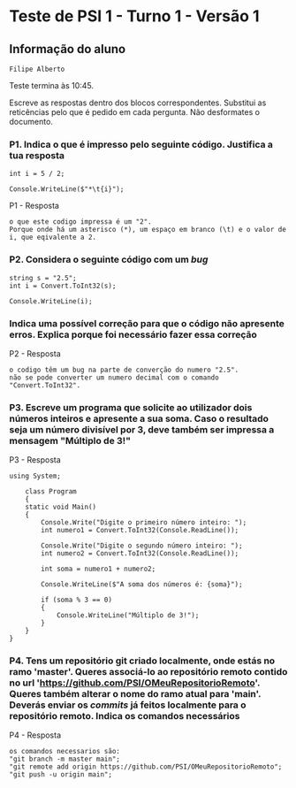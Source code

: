 # Teste de PSI 1 - Turno 1 - Versão 1

## Informação do aluno

    Filipe Alberto

Teste termina às 10:45.

Escreve as respostas dentro dos blocos correspondentes.
Substitui as reticências pelo que é pedido em cada pergunta.
Não desformates o documento.

### P1. Indica o que é impresso pelo seguinte código. Justifica a tua resposta

    int i = 5 / 2;
    
    Console.WriteLine($"*\t{i}");

P1 - Resposta

    o que este codigo impressa é um "2".
    Porque onde há um asterisco (*), um espaço em branco (\t) e o valor de i, que eqivalente a 2.

### P2. Considera o seguinte código com um *bug*

    string s = "2.5";
    int i = Convert.ToInt32(s);

    Console.WriteLine(i);

### Indica uma possível correção para que o código não apresente erros. Explica porque foi necessário fazer essa correção

P2 - Resposta

    o codigo têm um bug na parte de converção do numero "2.5".
    não se pode converter um numero decimal com o comando "Convert.ToInt32".

### P3. Escreve um programa que solicite ao utilizador dois números inteiros e apresente a sua soma. Caso o resultado seja um número divisível por 3, deve também ser impressa a mensagem "Múltiplo de 3!"

P3 - Resposta

    using System;

        class Program
        {
        static void Main()
        {
            Console.Write("Digite o primeiro número inteiro: ");
            int numero1 = Convert.ToInt32(Console.ReadLine());

            Console.Write("Digite o segundo número inteiro: ");
            int numero2 = Convert.ToInt32(Console.ReadLine());
            
            int soma = numero1 + numero2;

            Console.WriteLine($"A soma dos números é: {soma}");
    
            if (soma % 3 == 0)
            {
                Console.WriteLine("Múltiplo de 3!");
            }
        }
    }


### P4. Tens um repositório git criado localmente, onde estás no ramo 'master'. Queres associá-lo ao repositório remoto contido no url 'https://github.com/PSI/OMeuRepositorioRemoto'. Queres também alterar o nome do ramo atual para 'main'. Deverás enviar os *commits* já feitos localmente para o repositório remoto. Indica os comandos necessários

P4 - Resposta

    os comandos necessarios são: 
    "git branch -m master main";
    "git remote add origin https://github.com/PSI/OMeuRepositorioRemoto"; 
    "git push -u origin main";


